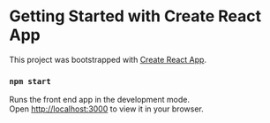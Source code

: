 # Getting Started with Create React App

This project was bootstrapped with [Create React App](https://github.com/facebook/create-react-app).


### `npm start`

Runs the front end app in the development mode.\
Open [http://localhost:3000](http://localhost:3000) to view it in your browser.

 